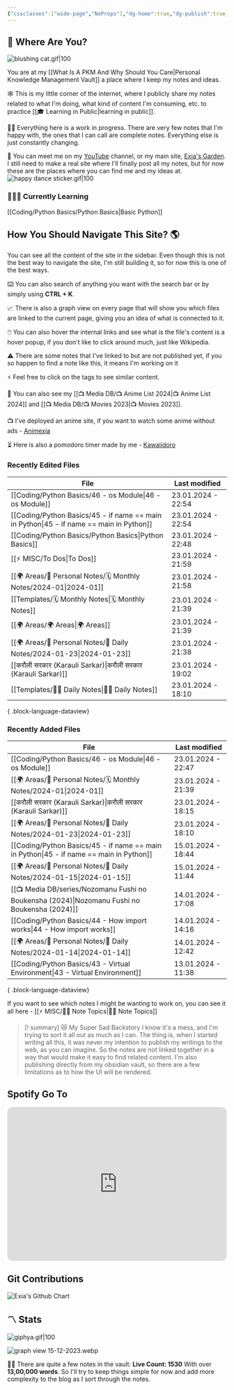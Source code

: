 ```yaml
---
{"cssclasses":["wide-page","NoProps"],"dg-home":true,"dg-publish":true,"permalink":"/000-digital-garden/start-here/","tags":["gardenEntry"],"dgPassFrontmatter":true,"noteIcon":"3","created":"2023-12-10T08:50:33.353+05:30","updated":"2024-01-15T21:43:38.780+05:30"}
---
```


## 🫨 Where Are You?

![blushing cat.gif|100](/img/user/Resources/%F0%9F%93%81%20Files/%F0%9F%93%B8Images/blushing%20cat.gif)

You are at my [[What Is A PKM And Why Should You Care\|Personal Knowledge Management Vault]] a place where I keep my notes and ideas.

🕸️ This is my little corner of the internet, where I publicly share my notes related to what I'm doing, what kind of content I'm consuming, etc. to practice [[🎓 Learning in Public\|learning in public]].

👷🏻 Everything here is a work in progress. There are very few notes that I'm happy with, the ones that I can call are complete notes. Everything else is just constantly changing.

📄 You can meet me on my [YouTube](https://youtube.com/@naamnahihai) channel, or my main site, [Exia's Garden](https://exiasgarden.pages.dev). I still need to make a real site where I'll finally post all my notes, but for now these are the places where you can find me and my ideas at.
![happy dance sticker.gif|100](/img/user/Resources/%F0%9F%93%81%20Files/%F0%9F%93%B8Images/happy%20dance%20sticker.gif)
### 🧑🏻‍💻 Currently Learning
[[Coding/Python Basics/Python Basics\|Basic Python]]
## How You Should Navigate This Site? 🌎
You can see all the content of the site in the sidebar. Even though this is not the best way to navigate the site, I'm still building it, so for now this is one of the best ways.

⌨️ You can also search of anything you want with the search bar or by simply using **CTRL + K**.

📈 There is also a graph view on every page that will show you which files are linked to the current page, giving you an idea of what is connected to it.

🖱️ You can also hover the internal links and see what is the file's content is a hover popup, if you don't like to click around much, just like Wikipedia.

⚠️ There are some notes that I've linked to but are not published yet, if you so happen to find a note like this, it means I'm working on it

⚡ Feel free to click on the tags to see similar content.

🎥 You can also see my [[📺 Media DB/📺 Anime List 2024\|📺 Anime List 2024]] and [[📺 Media DB/📺 Movies 2023\|📺 Movies 2023]].

📺 I've deployed an anime site, if you want to watch some anime without ads - [Animexia](https://anime.insightfulsage.com/)

⏳ Here is also a pomodoro timer made by me - [Kawaiidoro](https://pomodoro.insightfulsage.com)
### Recently Edited Files
| File                                                                                       | Last modified      |
| ------------------------------------------------------------------------------------------ | ------------------ |
| [[Coding/Python Basics/46 - os Module\|46 - os Module]]                                 | 23.01.2024 - 22:54 |
| [[Coding/Python Basics/45 - if name == main in Python\|45 - if name == main in Python]] | 23.01.2024 - 22:54 |
| [[Coding/Python Basics/Python Basics\|Python Basics]]                                   | 23.01.2024 - 22:48 |
| [[⚡ MISC/To Dos\|To Dos]]                                                               | 23.01.2024 - 21:59 |
| [[🌍 Areas/📧 Personal Notes/🗓 Monthly Notes/2024-01\|2024-01]]                        | 23.01.2024 - 21:58 |
| [[Templates/🗓 Monthly Notes\|🗓 Monthly Notes]]                                        | 23.01.2024 - 21:39 |
| [[🌍 Areas/🌍 Areas\|🌍 Areas]]                                                         | 23.01.2024 - 21:39 |
| [[🌍 Areas/📧 Personal Notes/📓 Daily Notes/2024-01-23\|2024-01-23]]                    | 23.01.2024 - 21:38 |
| [[करौली सरकार (Karauli Sarkar)\|करौली सरकार (Karauli Sarkar)]]                          | 23.01.2024 - 19:02 |
| [[Templates/✍🏻 Daily Notes\|✍🏻 Daily Notes]]                                          | 23.01.2024 - 18:10 |

{ .block-language-dataview}

### Recently Added Files
| File                                                                                             | Last modified      |
| ------------------------------------------------------------------------------------------------ | ------------------ |
| [[Coding/Python Basics/46 - os Module\|46 - os Module]]                                       | 23.01.2024 - 22:47 |
| [[🌍 Areas/📧 Personal Notes/🗓 Monthly Notes/2024-01\|2024-01]]                              | 23.01.2024 - 21:39 |
| [[करौली सरकार (Karauli Sarkar)\|करौली सरकार (Karauli Sarkar)]]                                | 23.01.2024 - 18:15 |
| [[🌍 Areas/📧 Personal Notes/📓 Daily Notes/2024-01-23\|2024-01-23]]                          | 23.01.2024 - 18:10 |
| [[Coding/Python Basics/45 - if name == main in Python\|45 - if name == main in Python]]       | 15.01.2024 - 18:44 |
| [[🌍 Areas/📧 Personal Notes/📓 Daily Notes/2024-01-15\|2024-01-15]]                          | 15.01.2024 - 11:44 |
| [[📺 Media DB/series/Nozomanu Fushi no Boukensha (2024)\|Nozomanu Fushi no Boukensha (2024)]] | 14.01.2024 - 17:08 |
| [[Coding/Python Basics/44 - How import works\|44 - How import works]]                         | 14.01.2024 - 14:16 |
| [[🌍 Areas/📧 Personal Notes/📓 Daily Notes/2024-01-14\|2024-01-14]]                          | 14.01.2024 - 12:42 |
| [[Coding/Python Basics/43 - Virtual Environment\|43 - Virtual Environment]]                   | 13.01.2024 - 11:38 |

{ .block-language-dataview}

If you want to see which notes I might be wanting to work on, you can see it all here - [[⚡ MISC/✍🏻 Note Topics\|✍🏻 Note Topics]]

>[! summary]  😿 My Super Sad Backstory
> I know it's a mess, and I'm trying to sort it all out as much as I can.
The thing is, when I started writing all this, it was never my intention to publish my writings to the web, as you can imagine.
So the notes are not linked together in a way that would make it easy to find related content.
I'm also publishing directly from my obsidian vault, so there are a few limitations as to how the UI will be rendered.

## Spotify Go To
<iframe style="border-radius:12px" src="https://open.spotify.com/embed/playlist/37i9dQZF1EIYpUgYYPrm7Z?utm_source=generator&theme=0" width="100%" height="352" frameBorder="0" allowfullscreen="" allow="autoplay; clipboard-write; encrypted-media; fullscreen; picture-in-picture" loading="lazy"></iframe>

## Git Contributions
<img src="https://ghchart.rshah.org/A020F0/ooexiaoo" alt="Exia's Github Chart" />

## 〽️ Stats
![giphya.gif|100](/img/user/Resources/%F0%9F%93%81%20Files/%F0%9F%93%B8Images/giphya.gif)

![graph view 15-12-2023.webp](/img/user/Resources/%F0%9F%93%81%20Files/%F0%9F%93%B8Images/graph%20view%2015-12-2023.webp)

😵‍💫 There are quite a few notes in the vault:
**Live Count: 1530** With over **13,00,000 words**.
So I'll try to keep things simple for now and add more complexity to the blog as I sort through the notes.